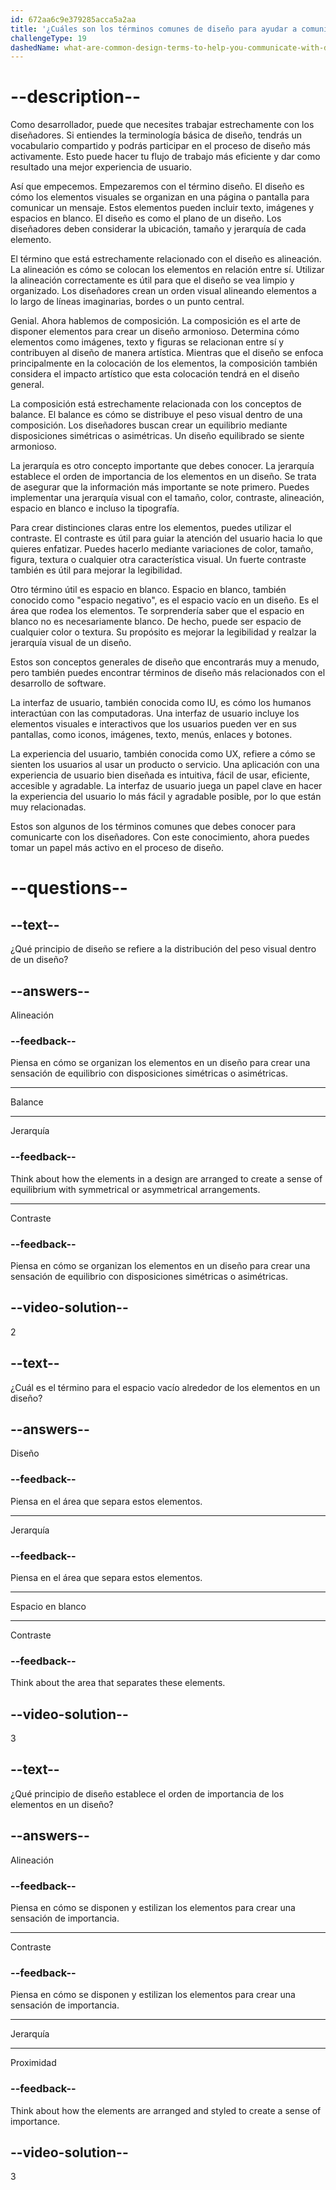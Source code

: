 ```yaml
---
id: 672aa6c9e379285acca5a2aa
title: '¿Cuáles son los términos comunes de diseño para ayudar a comunicarte con los diseñadores?'
challengeType: 19
dashedName: what-are-common-design-terms-to-help-you-communicate-with-designers
---
```


# --description--

Como desarrollador, puede que necesites trabajar estrechamente con los diseñadores. Si entiendes la terminología básica de diseño, tendrás un vocabulario compartido y podrás participar en el proceso de diseño más activamente. Esto puede hacer tu flujo de trabajo más eficiente y dar como resultado una mejor experiencia de usuario.

Así que empecemos. Empezaremos con el término diseño. El diseño es cómo los elementos visuales se organizan en una página o pantalla para comunicar un mensaje. Estos elementos pueden incluir texto, imágenes y espacios en blanco. El diseño es como el plano de un diseño. Los diseñadores deben considerar la ubicación, tamaño y jerarquía de cada elemento.

El término que está estrechamente relacionado con el diseño es alineación. La alineación es cómo se colocan los elementos en relación entre sí. Utilizar la alineación correctamente es útil para que el diseño se vea limpio y organizado. Los diseñadores crean un orden visual alineando elementos a lo largo de líneas imaginarias, bordes o un punto central.

Genial. Ahora hablemos de composición. La composición es el arte de disponer elementos para crear un diseño armonioso. Determina cómo elementos como imágenes, texto y figuras se relacionan entre sí y contribuyen al diseño de manera artística. Mientras que el diseño se enfoca principalmente en la colocación de los elementos, la composición también considera el impacto artístico que esta colocación tendrá en el diseño general.

La composición está estrechamente relacionada con los conceptos de balance. El balance es cómo se distribuye el peso visual dentro de una composición. Los diseñadores buscan crear un equilibrio mediante disposiciones simétricas o asimétricas. Un diseño equilibrado se siente armonioso.

La jerarquía es otro concepto importante que debes conocer. La jerarquía establece el orden de importancia de los elementos en un diseño. Se trata de asegurar que la información más importante se note primero. Puedes implementar una jerarquía visual con el tamaño, color, contraste, alineación, espacio en blanco e incluso la tipografía.

Para crear distinciones claras entre los elementos, puedes utilizar el contraste. El contraste es útil para guiar la atención del usuario hacia lo que quieres enfatizar. Puedes hacerlo mediante variaciones de color, tamaño, figura, textura o cualquier otra característica visual. Un fuerte contraste también es útil para mejorar la legibilidad.

Otro término útil es espacio en blanco. Espacio en blanco, también conocido como "espacio negativo", es el espacio vacío en un diseño. Es el área que rodea los elementos. Te sorprendería saber que el espacio en blanco no es necesariamente blanco. De hecho, puede ser espacio de cualquier color o textura. Su propósito es mejorar la legibilidad y realzar la jerarquía visual de un diseño.

Estos son conceptos generales de diseño que encontrarás muy a menudo, pero también puedes encontrar términos de diseño más relacionados con el desarrollo de software.

La interfaz de usuario, también conocida como IU, es cómo los humanos interactúan con las computadoras. Una interfaz de usuario incluye los elementos visuales e interactivos que los usuarios pueden ver en sus pantallas, como iconos, imágenes, texto, menús, enlaces y botones.

La experiencia del usuario, también conocida como UX, refiere a cómo se sienten los usuarios al usar un producto o servicio. Una aplicación con una experiencia de usuario bien diseñada es intuitiva, fácil de usar, eficiente, accesible y agradable. La interfaz de usuario juega un papel clave en hacer la experiencia del usuario lo más fácil y agradable posible, por lo que están muy relacionadas.

Estos son algunos de los términos comunes que debes conocer para comunicarte con los diseñadores. Con este conocimiento, ahora puedes tomar un papel más activo en el proceso de diseño.

# --questions--

## --text--

¿Qué principio de diseño se refiere a la distribución del peso visual dentro de un diseño?

## --answers--

Alineación

### --feedback--

Piensa en cómo se organizan los elementos en un diseño para crear una sensación de equilibrio con disposiciones simétricas o asimétricas.

---

Balance

---

Jerarquía

### --feedback--

Think about how the elements in a design are arranged to create a sense of equilibrium with symmetrical or asymmetrical arrangements.

---

Contraste

### --feedback--

Piensa en cómo se organizan los elementos en un diseño para crear una sensación de equilibrio con disposiciones simétricas o asimétricas.

## --video-solution--

2

## --text--

¿Cuál es el término para el espacio vacío alrededor de los elementos en un diseño?

## --answers--

Diseño

### --feedback--

Piensa en el área que separa estos elementos.

---

Jerarquía

### --feedback--

Piensa en el área que separa estos elementos.

---

Espacio en blanco

---

Contraste

### --feedback--

Think about the area that separates these elements.

## --video-solution--

3

## --text--

¿Qué principio de diseño establece el orden de importancia de los elementos en un diseño?

## --answers--

Alineación

### --feedback--

Piensa en cómo se disponen y estilizan los elementos para crear una sensación de importancia.

---

Contraste

### --feedback--

Piensa en cómo se disponen y estilizan los elementos para crear una sensación de importancia.

---

Jerarquía

---

Proximidad

### --feedback--

Think about how the elements are arranged and styled to create a sense of importance.

## --video-solution--

3
